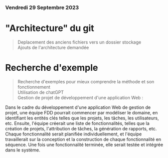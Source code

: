 ### Vendredi 29 Septembre 2023
# "Architecture" du git
> Deplacement des anciens fichiers vers un dossier stockage \
> Ajouts de l'architecture demandée
# Recherche d'exemple 
> Recherche d'exemples pour mieux comprendre la méthode et son fonctionnement \
> Utilisation de chatGPT \
> Gestion de projet de développement d'une application Web :

Dans le cadre du développement d'une application Web de gestion de projet, une équipe FDD pourrait commencer par modéliser le domaine, en identifiant les entités clés telles que les projets, les tâches, les utilisateurs, etc.
Ensuite, l'équipe créerait une liste de fonctionnalités, telles que la création de projets, l'attribution de tâches, la génération de rapports, etc.
Chaque fonctionnalité serait planifiée individuellement, et l'équipe travaillerait sur la conception et la construction de chaque fonctionnalité en séquence.
Une fois une fonctionnalité terminée, elle serait testée et intégrée dans le système.
> 
